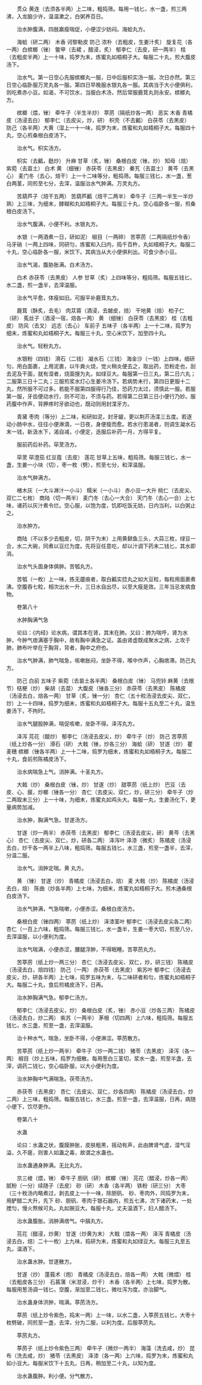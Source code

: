 <!-- { "loadSidebar": true } -->
　　贯众 黄连（去须各半两）上二味，粗捣筛。每用一钱匕，水一盏，煎三两沸，入龙脑少许，温温漱之，白粥养百日。

　　治水肿腹满，四肢羸瘦喘促，小便涩少妨闷。海蛤丸方。

　　海蛤（研二两） 木香 诃黎勒皮 防己 浓朴（去粗皮，生姜汁炙） 旋复花（各一两）白槟榔（锉） 鳖甲（去裙 ，醋浸，炙） 郁李仁（去皮，研一两半） 桂（去粗皮半两）上一十味，捣罗为末，炼蜜丸如梧桐子大。每服二十丸，煎大腹皮汤下。

　　治水气。第一日空心先服槟榔丸一服，日中后服枳实汤一服。次日亦然。第三日空心临卧服万灵丸各一服。第四日早晚服水银丸各一服。其病当于大小便俱利，则吃煮赤小豆。如渴，不可饮水，当服白术汤，然后常服鹿茸丸则永安。槟榔丸方。

　　槟榔（煨，锉） 牵牛子（半生半炒） 葶苈（隔纸炒各一两） 恶实 木香 青橘皮（汤浸去白） 郁李仁（去皮尖，炒，研） 枳壳（不去瓤） 白茯苓（去黑皮） 防己（各半两）大黄（湿上一十一味，捣罗为末，炼蜜和丸如梧桐子大。每服四十丸，空心煎桑根白皮汤下。

　　治水气。枳实汤方。

　　枳实（去瓤，麸炒） 升麻 甘草（炙，锉） 桑根白皮（锉，炒） 知母（焙） 紫菀（去苗土） 白术 黄 （细锉） 赤茯苓（去黑皮） 秦艽（去苗土） 黄芩（去黑心） 麦门冬（去心，焙干）上一十二味等分，粗捣筛。每服三钱匕，水一盏，葱白两茎，同煎至七分，去滓，温服治水气肿满。万灵丸方。

　　苦葫芦子（焙干五两） 苦葫芦瓤（焙干二两半） 牵牛子（三两一半生一半炒熟）上三味，为细末，酵糊和丸如梧桐子大。每服三十丸，空心临卧各一服，煎桑根白皮汤下。

　　治水气腹满，小便不利。水银丸方。

　　水银（一两酒煮一日，研如泥） 椒目（一两碎） 苦葶苈（二两隔纸炒令香） 马牙硝（一两上四味，同研匀，炼蜜和入臼内，捣千百杵，丸如梧桐子大。每服二十丸，空心临卧各一服，米饮下。其病当从大小便俱利出。可食少赤小豆。

　　治水气渴，腹胁胀满。白术汤方。

　　白术 赤茯苓（去黑皮） 人参 甘草（炙）上四味等分，粗捣筛。每服五钱匕，水二盏，煎一盏半，去滓温服。

　　治水气平愈，体瘦如旧。可服平补鹿茸丸方。

　　鹿茸（酥炙，去毛） 肉苁蓉（酒浸，去皴皮，焙） 干地黄（焙） 柏子仁（研） 菟丝子（酒浸一宿，焙各一两） 黄 （细锉） 白茯苓（去黑皮） 桂（去粗皮） 防风（去叉） 远志（去心） 车前子 五味子（各半两）上一十二味，捣罗为细末，炼蜜和丸如梧桐子大。每服三十丸，空心米饮下，加至四十丸。

　　治水气。轻粉丸方。

　　水银粉（四钱） 滑石（二钱） 凝水石（三钱） 海金沙（一钱）上四味，细研匀，用白面裹，上用泥裹，以牛粪火烧，觉火稍炎便去之，取出药，恐粉走也，刮去泥及干面，就有湿者，烧面搜为丸，如绿豆大。每服第一日三丸，第二日六丸；二服第三日十二丸；三服煎浆水灯心生姜冷汤下。若病势未行，第四日更服十二丸，然所服不可过多。若能不服第四服得行乃佳，恐药力太过，须慎此一服。若服第一服，牙齿便动水行，则不可治，不须与药。若得第二日第三日小便行乃妙。服药腹中作声，背胛疼时牙欲动也，既动则用封渫牙方。

　　青黛 枣肉（等分）上二味，和研如泥，封牙龈，更以荆芥汤渫三五度。若逐动小肠中水，往往小便淋滴，一日夜，身便瘦而愈。若水行患渴者，则调生凝水石末一钱，新汲水下，渴自减，小便定，迭服后补药一月，方得平复。

　　服前药后补药。荜茇汤方。

　　荜茇 荜澄茄 红豆蔻（去皮） 莲花 甘草上五味，粗捣筛。每服三钱匕，水一盏，生姜一小块（切），枣一枚（劈），煎至七分，和滓温服。

　　治水气肿满方。

　　楮木灰（一大斗淋汁一小斗） 糯米（一小斗） 赤小豆一大升 桃仁（去皮尖、双仁二七枚） 商陆（切一两半） 麦门冬（去心一大合） 天门冬（去心一合）上七味，诸药以灰汁煮令烂。空心服，以饱为度，饥即吃饭无妨，日内当利，以白粥止之。

　　治水肿方。

　　商陆（不以多少去粗皮，切，阴干为末）上用黄颡鱼三头，大蒜三枚，绿豆一合，水二大碗，同煮以豆烂为度。先将豆任意吃，却以汁调下药末二钱匕，其水即消。

　　治水气头面身体俱肿。苦瓠丸方。

　　苦瓠（一枚）上一味，拣无靥痕者，取白瓤实捻丸之如大豆粒，每粒用面裹煮沸。空腹吞七粒，相次出水一升，三日水自出尽，以至大瘦是效。三年当忌发病食物。

　　卷第八十

　　水肿胸满气急

　　论曰：《内经》论水病，谓其本在肾，其末在肺。又曰：肺为喘呼，肾为水肿，今肿气痞满塞于胸中，故有胸中满急之证。盖由肾虚既成聚水之病，上攻于肺，肺布叶举在于胸背，背者，胸中之府也。

　　治水气肿满，肺气喘急，咳嗽胀闷，坐卧不得，喉中作声，心胸痞滞。防己丸方。

　　防己 白前 五味子 紫菀（去苗土各半两） 桑根白皮（锉） 马兜铃 麻黄（去根节）桔梗（炒） 柴胡（去苗） 大腹皮（锉各三分） 赤茯苓（去黑皮） 陈橘皮（汤浸去白，焙各一两） 甘草（炙，锉一分） 杏仁（五十粒汤浸去皮尖、双仁，炒）上一十四味，捣罗为细末，炼蜜和丸如梧桐子大。每服十五丸至二十丸，温生姜汤下，不拘时。

　　治水气腿股肿满，喘促咳嗽，坐卧不得。泽泻丸方。

　　泽泻 芫花（醋炒） 郁李仁（汤浸去皮尖，炒） 牵牛子（炒） 防己 苦葶苈（纸上炒各一分） 滑石（研） 大戟（锉，炒各三分） 海蛤（研） 甘遂（炒） 瞿麦穗 槟榔（锉各半两）上一十二味，捣罗为细末，炼蜜和丸如梧桐子大。每服二十丸，食前煎陈橘皮汤下。

　　治水病喘急上气。消肿满。十圣丸方。

　　大戟（炒） 桑根白皮（锉，炒） 甘遂（炒） 甜葶苈（纸上炒） 巴豆（去皮、心、膜，炒榔（锉各一分） 杏仁（去皮尖、双仁，炒，研三分） 牵牛子（炒二两取末三分）上一十味，为细末，炼蜜丸如鸡头大。每服一丸，生姜汤化下，更量病势加减。

　　治水肿，胸满气急。甘遂汤方。

　　甘遂（炒一两半） 赤茯苓（去黑皮） 郁李仁（汤浸去皮尖，研） 黄芩（去黑心） 杏仁（去皮尖、双仁，炒，研各二两） 泽泻叶 泽漆（微炙） 陈橘皮（汤浸去白，炒干各一两半上八味，粗捣筛。每服五钱匕，水三盏，煎至一盏半，去滓，分温二服。

　　治水气。消肿定喘。黄 丸方。

　　黄 （锉） 甘遂（炒） 青橘皮（汤浸去白，焙） 麦 大戟（炒） 陈橘皮（汤浸去白，焙） 陈曲（炒各半两）上七味，为细末，炼蜜丸如梧桐子大。煎木通桑根白皮汤下。

　　治水气肿满，气急喘嗽，小便赤涩。桑根白皮汤方。

　　桑根白皮（锉四两） 葶苈（纸上炒） 泽漆茎叶 郁李仁（汤浸去皮尖各二两） 杏仁（一百上六味，粗捣筛。每服三钱匕，水一盏半，生姜一枣大切，煎至八分，去滓温服，以小便利为度。

　　治水气喘满，小便赤涩，腰腿浮肿，不得眠睡。苦葶苈丸方。

　　苦葶苈（纸上炒一两三分） 杏仁（汤浸去皮尖、双仁，炒，研三钱） 陈橘皮（汤浸去白，焙四钱） 防己（一两） 赤茯苓（去黑皮） 紫苏叶 郁李仁（汤浸去皮尖，炒，研各半两）上七味，捣罗五味为末，与二味研者和匀，炼蜜丸如梧桐子大。每服二十丸，食后煎橘皮汤下，日再。

　　治水肿胸满气急。郁李仁汤方。

　　郁李仁（汤浸去皮尖，炒） 桑根白皮（炙，锉） 赤小豆（炒各三两） 陈橘皮（汤浸去白，炒二两） 紫苏（一两半） 茅根（切四两）上六味，粗捣筛。每服五钱匕，水三盏，煎至一盏，去滓温服。

　　治十种水气，喘急，坐卧不得，小便淋涩。葶苈散方。

　　苦葶苈（纸上炒一两半） 牵牛子（炒一两二钱） 猪苓（去黑皮） 泽泻（各一两） 椒目（炒上五味，捣罗为细散。每用葱白三茎切，浆水一盏，煎至半盏，去滓，调药二钱匕，空心临卧服，以大小便利为度。

　　治水肿胸中气满喘急。茯苓汤方。

　　赤茯苓（去黑皮） 杏仁（去皮尖、双仁，炒各四两） 陈橘皮（汤浸去白，炒二两）上三味，粗捣筛。每服五钱匕，水三盏。煎至一盏，去滓温服，日再，病随小便下，饮尽更作。

　　卷第八十

　　水蛊

　　论曰：水蛊之状，腹膜肿胀，皮肤粗黑，摇动有声，此由脾肾气虚，湿气淫溢，久不瘥，则害人如蛊之毒，故谓之水蛊也。

　　治水蛊通身肿满。无比丸方。

　　京三棱（煨，锉） 牵牛子 胆矾（研） 槟榔（锉） 芫花（醋浸，炒各一两） 腻粉（一分）续随子（去皮） 砂（研） 木香（各半两） 铁粉（研三分） 大枣（三十枚汤内略煮过，剥去皮上一十一味，除胆矾、 砂、枣肉外，同捣罗为末，用酽醋二大升，先下 砂、胆矾、枣肉于银石器内，煎五七沸，次下诸药末，一处搅匀，慢火熬候可丸，丸如豌豆大。每服十丸，丈夫温酒下，妇人醋汤下。

　　治水蛊腹胀。消肿满痞气。中膈丸方。

　　芫花（醋浸，炒黄） 甘遂（炒黄为末） 大戟（煨各一两） 泽泻 青橘皮（汤浸去白，焙）二十一枚）上九味，捣研为末，炼蜜和丸如绿豆大。每服三丸至五丸，温酒下。

　　治水蛊水肿。甘遂散方。

　　甘遂（炒） 蓬莪术（炮） 青橘皮（汤浸去白，焙各一两） 大戟（微煨） 桂（去粗皮各三分） 石菖蒲（米泔浸，炒干） 木香（各半两）上七味，捣罗为散。每服用葱汤调一钱匕，空腹，渐加至二钱匕，微吐泻为度。亦治脚气。

　　治水蛊身体洪肿，喘满。葶苈汤方。

　　葶苈（纸上炒令紫色，捣末一两）上一味，以水二盏，入葶苈五钱匕，大枣十枚劈破，同煎至一盏，去滓，分为二服，以利为度。后服葶苈丸。

　　葶苈丸方。

　　葶苈子（纸上炒令紫色三两） 牵牛子（微炒一两半） 海藻（洗去咸，炒） 昆布（洗去咸，炒） 猪苓（去黑皮） 泽漆（各一两）上六味，捣罗为末，炼蜜和丸如小豆大。每服米饮下十五丸，日再，稍加至二十丸，以知为度。

　　治水蛊腹肿。利小便。分气散方。

